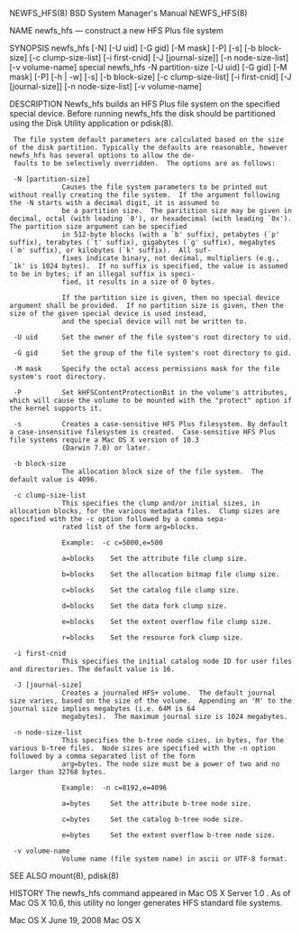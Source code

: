 NEWFS_HFS(8)                                                                      BSD System Manager's Manual                                                                      NEWFS_HFS(8)

NAME
     newfs_hfs — construct a new HFS Plus file system

SYNOPSIS
     newfs_hfs [-N] [-U uid] [-G gid] [-M mask] [-P] [-s] [-b block-size] [-c clump-size-list] [-i first-cnid] [-J [journal-size]] [-n node-size-list] [-v volume-name] special
     newfs_hfs -N partition-size [-U uid] [-G gid] [-M mask] [-P] [-h | -w] [-s] [-b block-size] [-c clump-size-list] [-i first-cnid] [-J [journal-size]] [-n node-size-list] [-v volume-name]

DESCRIPTION
     Newfs_hfs builds an HFS Plus file system on the specified special device.  Before running newfs_hfs the disk should be partitioned using the Disk Utility application or pdisk(8).

     The file system default parameters are calculated based on the size of the disk partition. Typically the defaults are reasonable, however newfs_hfs has several options to allow the de‐
     faults to be selectively overridden.  The options are as follows:

     -N [partition-size]
                 Causes the file system parameters to be printed out without really creating the file system.  If the argument following the -N starts with a decimal digit, it is assumed to
                 be a partition size.  The paritition size may be given in decimal, octal (with leading `0'), or hexadecimal (with leading `0x').  The partition size argument can be specified
                 in 512-byte blocks (with a `b' suffix), petabytes (`p' suffix), terabytes (`t' suffix), gigabytes (`g' suffix), megabytes (`m' suffix), or kilobytes (`k' suffix).  All suf‐
                 fixes indicate binary, not decimal, multipliers (e.g., `1k' is 1024 bytes).  If no suffix is specified, the value is assumed to be in bytes; if an illegal suffix is speci‐
                 fied, it results in a size of 0 bytes.

                 If the partition size is given, then no special device argument shall be provided.  If no partition size is given, then the size of the given special device is used instead,
                 and the special device will not be written to.

     -U uid      Set the owner of the file system's root directory to uid.

     -G gid      Set the group of the file system's root directory to gid.

     -M mask     Specify the octal access permissions mask for the file system's root directory.

     -P          Set kHFSContentProtectionBit in the volume's attributes, which will cause the volume to be mounted with the "protect" option if the kernel supports it.

     -s          Creates a case-sensitive HFS Plus filesystem. By default a case-insensitive filesystem is created.  Case-sensitive HFS Plus file systems require a Mac OS X version of 10.3
                 (Darwin 7.0) or later.

     -b block-size
                 The allocation block size of the file system.  The default value is 4096.

     -c clump-size-list
                 This specifies the clump and/or initial sizes, in allocation blocks, for the various metadata files.  Clump sizes are specified with the -c option followed by a comma sepa‐
                 rated list of the form arg=blocks.

                 Example:  -c c=5000,e=500

                 a=blocks    Set the attribute file clump size.

                 b=blocks    Set the allocation bitmap file clump size.

                 c=blocks    Set the catalog file clump size.

                 d=blocks    Set the data fork clump size.

                 e=blocks    Set the extent overflow file clump size.

                 r=blocks    Set the resource fork clump size.

     -i first-cnid
                 This specifies the initial catalog node ID for user files and directories. The default value is 16.

     -J [journal-size]
                 Creates a journaled HFS+ volume.  The default journal size varies, based on the size of the volume.  Appending an 'M' to the journal size implies megabytes (i.e. 64M is 64
                 megabytes).  The maximum journal size is 1024 megabytes.

     -n node-size-list
                 This specifies the b-tree node sizes, in bytes, for the various b-tree files.  Node sizes are specified with the -n option followed by a comma separated list of the form
                 arg=bytes. The node size must be a power of two and no larger than 32768 bytes.

                 Example:  -n c=8192,e=4096

                 a=bytes     Set the attribute b-tree node size.

                 c=bytes     Set the catalog b-tree node size.

                 e=bytes     Set the extent overflow b-tree node size.

     -v volume-name
                 Volume name (file system name) in ascii or UTF-8 format.

SEE ALSO
     mount(8), pdisk(8)

HISTORY
     The newfs_hfs command appeared in Mac OS X Server 1.0 .  As of Mac OS X 10.6, this utility no longer generates HFS standard file systems.

Mac OS X                                                                                 June 19, 2008                                                                                 Mac OS X
